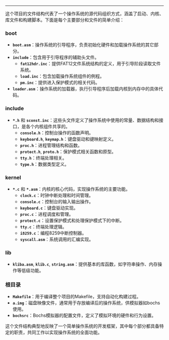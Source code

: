 ---

这个项目的文件结构代表了一个操作系统的源代码组织方式，涵盖了启动、内核、库文件和构建脚本。下面是每个主要部分和文件的简单介绍：

### boot
- **`boot.asm`**：操作系统的引导程序，负责初始化硬件和加载操作系统的其它部分。
- **`include`**：包含用于引导程序的辅助头文件。
  - **`fat12hdr.inc`**：提供FAT12文件系统结构的定义，用于引导阶段读取文件系统。
  - **`load.inc`**：包含加载操作系统组件的例程。
  - **`pm.inc`**：提供进入保护模式的相关代码。
- **`loader.asm`**：操作系统的加载器，执行引导程序后加载内核到内存中的具体代码。

### include
- **`*.h`** 和 **`sconst.inc`**：这些头文件定义了操作系统中使用的常量、数据结构和接口，是各个内核组件共享的。
  - **`console.h`**：控制台操作的函数声明。
  - **`keyboard.h`**, **`keymap.h`**：键盘驱动和键映射定义。
  - **`proc.h`**：进程管理结构和函数。
  - **`protect.h`**, **`proto.h`**：保护模式相关函数和原型。
  - **`tty.h`**：终端处理相关。
  - **`type.h`**：数据类型定义。

### kernel
- **`*.c`** 和 **`*.asm`**：内核的核心代码，实现操作系统的主要功能。
  - **`clock.c`**：时钟中断处理和时间管理。
  - **`console.c`**：控制台的输入输出操作。
  - **`keyboard.c`**：键盘驱动实现。
  - **`proc.c`**：进程调度和管理。
  - **`protect.c`**：设置保护模式和处理保护模式下的中断。
  - **`tty.c`**：终端处理逻辑。
  - **`i8259.c`**：编程8259中断控制器。
  - **`syscall.asm`**：系统调用的汇编实现。

### lib
- **`kliba.asm`**, **`klib.c`**, **`string.asm`**：提供基本的库函数，如字符串操作、内存操作等低级功能。

### 根目录
- **`Makefile`**：用于编译整个项目的Makefile，支持自动化构建过程。
- **`a.img`**：磁盘映像文件，通常用于存放编译后的操作系统，供模拟器如bochs使用。
- **`bochsrc`**：Bochs模拟器的配置文件，定义了模拟环境的硬件和行为设置。

这个文件结构典型地反映了一个简单操作系统的开发框架，其中每个部分都具备特定的职责，共同工作以实现操作系统的全面功能。